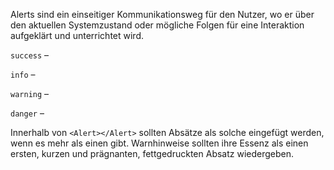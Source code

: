 Alerts sind ein einseitiger Kommunikationsweg für den Nutzer, wo er über den aktuellen Systemzustand oder mögliche Folgen für eine Interaktion aufgeklärt und unterrichtet wird.

`success` –
  
`info` –
  
`warning` –
  
`danger` –  

Innerhalb von `<Alert></Alert>` sollten Absätze als solche eingefügt werden, wenn es mehr als einen gibt. Warnhinweise sollten ihre Essenz als einen ersten, kurzen und prägnanten, fettgedruckten Absatz wiedergeben.
